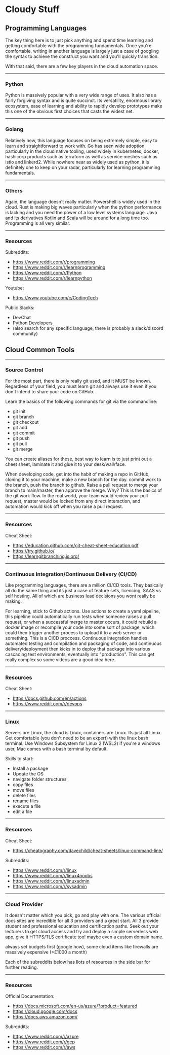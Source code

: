 # Cloudy Stuff

## Programming Languages

The key thing here is to just pick anything and spend time learning and getting comfortable with the programming fundamentals. Once you're comfortable, writing in another language is largely just a case of googling the syntax to achieve the construct you want and you'll quickly transition.

With that said, there are a few key players in the cloud automation space. 

---

### Python

Python is massively popular with a very wide range of uses. 
It also has a fairly forgiving syntax and is quite succinct. 
Its versatility, enormous library ecosystem, ease of learning and ability to rapidly develop prototypes make this one of the obvious first choices that casts the widest net.

---

### Golang

Relatively new, this language focuses on being extremely simple, easy to learn and straightforward to work with. Go has seen wide adoption particularly in the cloud native tooling, used widely in kubernetes, docker, hashicorp products such as terraform as well as service meshes such as istio and linkerd2. While nowhere near as widely used as python, it is definitely one to keep on your radar, particularly for learning programming fundamentals.

---

### Others

Again, the language doesn't really matter. Powershell is widely used in the cloud. Rust is making big waves particularly when the python performance is lacking and you need the power of a low level systems language. Java and its derivatives Kotlin and Scala will be around for a long time too. Programming is all very similar.

---

### Resources

Subreddits:

* https://www.reddit.com/r/programming
* https://www.reddit.com/r/learnprogramming
* https://www.reddit.com/r/Python
* https://www.reddit.com/r/learnpython

Youtube:

* https://www.youtube.com/c/CodingTech 

Public Slacks:

* DevChat
* Python Developers
* (also search for any specific language, there is probably a slack/discord community)

## Cloud Common Tools

---

### Source Control

For the most part, there is only really git used, and it MUST be known. Regardless of your field, you must learn git and always use it even if you don't intend to share your code on GitHub.

Learn the basics of the following commands for git via the commandline:

* git init
* git branch
* git checkout
* git add
* git commit
* git push
* git pull
* git merge

You can create aliases for these, best way to learn is to just print out a cheet sheet, laminate it and glue it to your desk/wall/face.

When developing code, get into the habit of making a repo in GitHub, cloning it to your machine, make a new branch for the day. commit work to the branch, push the branch to github. Raise a pull request to merge your branch to main/master, then approve the merge. Why? This is the basics of the git work flow. In the real world, your team would review your pull request, master would be locked from any direct interaction, and automation would kick off when you raise a pull request.

---

### Resources

Cheat Sheet:

* https://education.github.com/git-cheat-sheet-education.pdf
* https://try.github.io/
* https://learngitbranching.js.org/

---

### Continuous Integration/Continuous Delivery (CI/CD)

Like programming languages, there are a million CI/CD tools. They basically all do the same thing and its just a case of feature sets, licencing, SAAS vs self hosting. All of which are business lead decisions you wont really be making.

For learning, stick to Github actions. Use actions to create a yaml pipeline, this pipeline could automatically run tests when someone raises a pull request, or when a successful merge to master occurs, it could rebuild a docker image or recompile your code into some sort of package, which could then trigger another process to upload it to a web server or something. This is a CICD proccess. Continuous integration handles automated testing and compilation and packaging of code, and continuous delivery/deployment then kicks in to deploy that package into various cascading test environments, eventually into "production". This can get really complex so some videos are a good idea here.

---

### Resources

Cheat Sheet:

* https://docs.github.com/en/actions
* https://www.reddit.com/r/devops

---

### Linux

Servers are Linux, the cloud is Linux, containers are Linux. Its just all Linux. Get comfortable (you don't need to be an expert) with the linux bash terminal. Use Windows Subsystem for Linux 2 (WSL2) if you're a windows user, Mac comes with a bash terminal by default.

Skills to start:

* Install a package
* Update the OS
* navigate folder structures
* copy files
* move files
* delete files
* rename files
* execute a file
* edit a file

---

### Resources

Cheat Sheet:

* https://cheatography.com/davechild/cheat-sheets/linux-command-line/

Subreddits:

* https://www.reddit.com/r/linux
* https://www.reddit.com/r/linux4noobs
* https://www.reddit.com/r/linuxadmin
* https://www.reddit.com/r/sysadmin

---

### Cloud Provider

It doesn't matter which you pick, go and play with one. The various official docs sites are incredible for all 3 providers and a great start. All 3 provide student and professional education and certification paths. Seek out your lecturers to get cloud access and try and deploy a simple serverless web app, give it HTTPS/TLS certificate too! maybe even a custom domain name.

always set budgets first (google how), some cloud items like firewalls are massively expensive (>£1000 a month)

Each of the subreddits below has llots of resources in the side bar for further reading.

---

### Resources

Official Documentation:

* https://docs.microsoft.com/en-us/azure/?product=featured
* https://cloud.google.com/docs
* https://docs.aws.amazon.com/

Subreddits:

* https://www.reddit.com/r/azure
* https://www.reddit.com/r/gcp
* https://www.reddit.com/r/aws